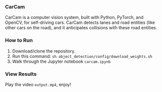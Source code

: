 ### CarCam
CarCam is a computer vision system, built with Python, PyTorch, and OpenCV, for self-driving cars. CarCam detects lanes and road entities (like other cars on the road), and it anticipates collisions with these road entities. 

### How to Run
1. Download/clone the repository. 
2. Run this command: `sh object_detection/config/download_weights.sh`
3. Walk through the Jupyter notebook `carcam.ipynb`

### View Results
Play the video `output.mp4`, enjoy! 